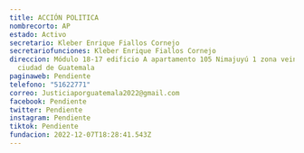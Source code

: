 ```yaml
---
title: ACCIÓN POLITICA
nombrecorto: AP
estado: Activo
secretario: Kleber Enrique Fiallos Cornejo
secretariofunciones: Kleber Enrique Fiallos Cornejo
direccion: Módulo 18-17 edificio A apartamento 105 Nimajuyú 1 zona veintiuno,
  ciudad de Guatemala
paginaweb: Pendiente
telefono: "51622771"
correo: Justiciaporguatemala2022@gmail.com
facebook: Pendiente
twitter: Pendiente
instagram: Pendiente
tiktok: Pendiente
fundacion: 2022-12-07T18:28:41.543Z
---
```

